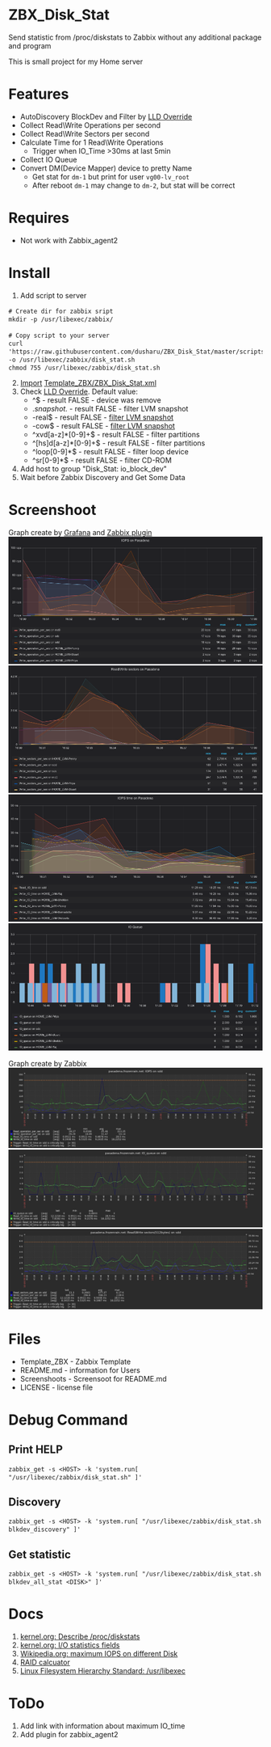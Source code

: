 # ZBX_Disk_Stat
Send statistic from /proc/diskstats to Zabbix without any additional package and program

This is small project for my Home server

# Features
  * AutoDiscovery BlockDev and Filter by [LLD Override](https://www.zabbix.com/documentation/current/manual/discovery/low_level_discovery#override) 
  * Collect Read\Write Operations per second
  * Collect Read\Write Sectors per second
  * Calculate Time for 1 Read\Write Operations
    * Trigger when IO_Time >30ms at last 5min
  * Collect IO Queue
  * Convert DM(Device Mapper) device to pretty Name
    * Get stat for `dm-1` but print for user `vg00-lv_root`
    * After reboot `dm-1` may change to `dm-2`, but stat will be correct

# Requires
  * Not work with Zabbix_agent2

# Install
  1. Add script to server

```
# Create dir for zabbix sript
mkdir -p /usr/libexec/zabbix/

# Copy script to your server
curl 'https://raw.githubusercontent.com/dusharu/ZBX_Disk_Stat/master/scripts/disk_stat.sh' -o /usr/libexec/zabbix/disk_stat.sh
chmod 755 /usr/libexec/zabbix/disk_stat.sh
```
  2. [Import](https://www.zabbix.com/documentation/current/ru/manual/xml_export_import) [Template_ZBX/ZBX_Disk_Stat.xml](Template_ZBX/ZBX_Disk_Stat.xml)
  3. Check [LLD Override](https://www.zabbix.com/documentation/current/manual/discovery/low_level_discovery#override). Default value:
     * ^$ - result FALSE - device was remove
     * .*snapshot.* - result FALSE - filter LVM snapshot
     * -real$ - result FALSE - [filter LVM snapshot](https://rwmj.wordpress.com/2010/09/28/how-lvm-does-snapshots/)
     * -cow$ - result FALSE - [filter LVM snapshot](https://rwmj.wordpress.com/2010/09/28/how-lvm-does-snapshots/)
     * ^xvd[a-z]*[0-9]+$ - result FALSE - filter partitions
     * ^[hs]d[a-z]*[0-9]+$ - result FALSE - filter partitions
     * ^loop[0-9]*$ - result FALSE - filter loop device
     * ^sr[0-9]*$ - result FALSE - filter CD-ROM
  4. Add host to group "Disk_Stat: io_block_dev"
  5. Wait before Zabbix Discovery and Get Some Data


# Screenshoot
Graph create by [Grafana](https://grafana.com/) and [Zabbix plugin](https://grafana.com/grafana/plugins/alexanderzobnin-zabbix-app)
![1-Disk_Stat_IOPS.png](/Screenshoots/1-Disk_Stat_IOPS.png)
![2-Disk_Stat_RW_Sectors.png](/Screenshoots/2-Disk_Stat_RW_Sectors.png)
![3-Disk_Stat_IO_time.png](/Screenshoots/3-Disk_Stat_IO_time.png)
![4-Disk_Stat_IO_Queue.png](/Screenshoots/4-Disk_Stat_IO_Queue.png)

Graph create by Zabbix
![10-Disk_Stat_IOPS_zbx.png](/Screenshoots/10-Disk_Stat_IOPS_zbx.png)
![11-Disk_Stat_IO_Queue_zbx.png](/Screenshoots/11-Disk_Stat_IO_Queue_zbx.png)
![12-Disk_Stat_RW_Sectors_zbx.png](/Screenshoots/12-Disk_Stat_RW_Sectors_zbx.png)


# Files
  * Template_ZBX - Zabbix Template
  * README.md - information for Users
  * Screenshoots - Screensoot for README.md
  * LICENSE - license file

# Debug Command
## Print HELP
```
zabbix_get -s <HOST> -k 'system.run[ "/usr/libexec/zabbix/disk_stat.sh" ]'
```
## Discovery
```
zabbix_get -s <HOST> -k 'system.run[ "/usr/libexec/zabbix/disk_stat.sh blkdev_discovery" ]'
```
## Get statistic
```
zabbix_get -s <HOST> -k 'system.run[ "/usr/libexec/zabbix/disk_stat.sh blkdev_all_stat <DISK>" ]'
```

# Docs
  1. [kernel.org: Describe /proc/diskstats](https://www.kernel.org/doc/Documentation/ABI/testing/procfs-diskstats)
  2. [kernel.org: I/O statistics fields](https://www.kernel.org/doc/Documentation/admin-guide/iostats.rst)
  3. [Wikipedia.org: maximum IOPS on different Disk](https://en.wikipedia.org/wiki/IOPS)
  4. [RAID calcuator](https://wintelguy.com/raidperf.pl)
  5. [Linux Filesystem Hierarchy Standard: /usr/libexec](https://refspecs.linuxfoundation.org/FHS_3.0/fhs/ch04s07.html)

# ToDo
  1. Add link with information about maximum IO_time
  2. Add plugin for zabbix_agent2
